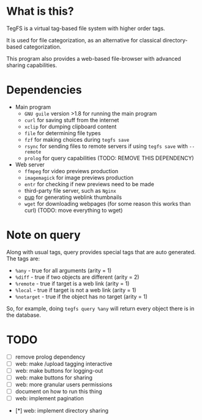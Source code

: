 
# What is this?

TegFS is a virtual tag-based file system with higher order tags.

It is used for file categorization,
 as an alternative for classical directory-based categorization.

This program also provides a web-based file-browser
 with advanced sharing capabilities.

# Dependencies

- Main program
  - `GNU guile` version >1.8 for running the main program
  - `curl` for saving stuff from the internet
  - `xclip` for dumping clipboard content
  - `file` for determining file types
  - `fzf` for making choices during `tegfs save`
  - `rsync` for sending files to remote servers if using `tegfs save` with `--remote`
  - `prolog` for query capabilities (TODO: REMOVE THIS DEPENDENCY)
- Web server
  - `ffmpeg` for video previews production
  - `imagemagick` for image previews production
  - `entr` for checking if new previews need to be made
  - third-party file server, such as `Nginx`
  - [pup](https://github.com/ericchiang/pup) for generating weblink thumbnails
  - `wget` for downloading webpages (for some reason this works than curl) (TODO: move everything to wget)

# Note on query

Along with usual tags,
 query provides special tags that are auto generated.
The tags are:

- `%any` - true for all arguments (arity = 1)
- `%diff` - true if two objects are different (arity = 2)
- `%remote` - true if target is a web link (arity = 1)
- `%local` - true if target is not a web link (arity = 1)
- `%notarget` - true if the object has no target (arity = 1)

So, for example, doing `tegfs query %any` will return
 every object there is in the database.

# TODO

- [ ] remove prolog dependency
- [ ] web: make /upload tagging interactive
- [ ] web: make buttons for logging-out
- [ ] web: make buttons for sharing
- [ ] web: more granular users permissions
- [ ] document on how to run this thing
- [ ] web: implement pagination
- [*] web: implement directory sharing
